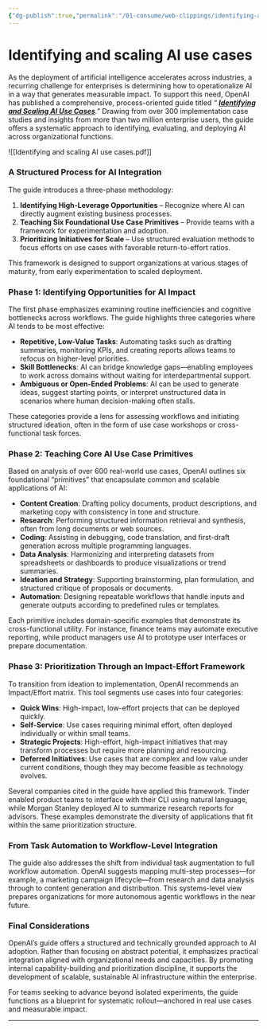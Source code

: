 ```yaml
---
{"dg-publish":true,"permalink":"/01-consume/web-clippings/identifying-and-scaling-ai-use-cases/","title":"Identifying andscaling AI  use cases"}
---
```


# Identifying and scaling AI  use cases


As the deployment of artificial intelligence accelerates across industries, a recurring challenge for enterprises is determining how to operationalize AI in a way that generates measurable impact. To support this need, OpenAI has published a comprehensive, process-oriented guide titled *“ **[Identifying and Scaling AI Use Cases](https://cdn.openai.com/business-guides-and-resources/identifying-and-scaling-ai-use-cases.pdf)**.”* Drawing from over 300 implementation case studies and insights from more than two million enterprise users, the guide offers a systematic approach to identifying, evaluating, and deploying AI across organizational functions.

![[Identifying and scaling AI  use cases.pdf]]
### A Structured Process for AI Integration

The guide introduces a three-phase methodology:

1. **Identifying High-Leverage Opportunities** – Recognize where AI can directly augment existing business processes.
2. **Teaching Six Foundational Use Case Primitives** – Provide teams with a framework for experimentation and adoption.
3. **Prioritizing Initiatives for Scale** – Use structured evaluation methods to focus efforts on use cases with favorable return-to-effort ratios.

This framework is designed to support organizations at various stages of maturity, from early experimentation to scaled deployment.

### Phase 1: Identifying Opportunities for AI Impact

The first phase emphasizes examining routine inefficiencies and cognitive bottlenecks across workflows. The guide highlights three categories where AI tends to be most effective:

- **Repetitive, Low-Value Tasks**: Automating tasks such as drafting summaries, monitoring KPIs, and creating reports allows teams to refocus on higher-level priorities.
- **Skill Bottlenecks**: AI can bridge knowledge gaps—enabling employees to work across domains without waiting for interdepartmental support.
- **Ambiguous or Open-Ended Problems**: AI can be used to generate ideas, suggest starting points, or interpret unstructured data in scenarios where human decision-making often stalls.

These categories provide a lens for assessing workflows and initiating structured ideation, often in the form of use case workshops or cross-functional task forces.

### Phase 2: Teaching Core AI Use Case Primitives

Based on analysis of over 600 real-world use cases, OpenAI outlines six foundational “primitives” that encapsulate common and scalable applications of AI:

- **Content Creation**: Drafting policy documents, product descriptions, and marketing copy with consistency in tone and structure.
- **Research**: Performing structured information retrieval and synthesis, often from long documents or web sources.
- **Coding**: Assisting in debugging, code translation, and first-draft generation across multiple programming languages.
- **Data Analysis**: Harmonizing and interpreting datasets from spreadsheets or dashboards to produce visualizations or trend summaries.
- **Ideation and Strategy**: Supporting brainstorming, plan formulation, and structured critique of proposals or documents.
- **Automation**: Designing repeatable workflows that handle inputs and generate outputs according to predefined rules or templates.

Each primitive includes domain-specific examples that demonstrate its cross-functional utility. For instance, finance teams may automate executive reporting, while product managers use AI to prototype user interfaces or prepare documentation.

### Phase 3: Prioritization Through an Impact-Effort Framework

To transition from ideation to implementation, OpenAI recommends an Impact/Effort matrix. This tool segments use cases into four categories:

- **Quick Wins**: High-impact, low-effort projects that can be deployed quickly.
- **Self-Service**: Use cases requiring minimal effort, often deployed individually or within small teams.
- **Strategic Projects**: High-effort, high-impact initiatives that may transform processes but require more planning and resourcing.
- **Deferred Initiatives**: Use cases that are complex and low value under current conditions, though they may become feasible as technology evolves.

Several companies cited in the guide have applied this framework. Tinder enabled product teams to interface with their CLI using natural language, while Morgan Stanley deployed AI to summarize research reports for advisors. These examples demonstrate the diversity of applications that fit within the same prioritization structure.

### From Task Automation to Workflow-Level Integration

The guide also addresses the shift from individual task augmentation to full workflow automation. OpenAI suggests mapping multi-step processes—for example, a marketing campaign lifecycle—from research and data analysis through to content generation and distribution. This systems-level view prepares organizations for more autonomous agentic workflows in the near future.

### Final Considerations

OpenAI’s guide offers a structured and technically grounded approach to AI adoption. Rather than focusing on abstract potential, it emphasizes practical integration aligned with organizational needs and capacities. By promoting internal capability-building and prioritization discipline, it supports the development of scalable, sustainable AI infrastructure within the enterprise.

For teams seeking to advance beyond isolated experiments, the guide functions as a blueprint for systematic rollout—anchored in real use cases and measurable impact.

---
